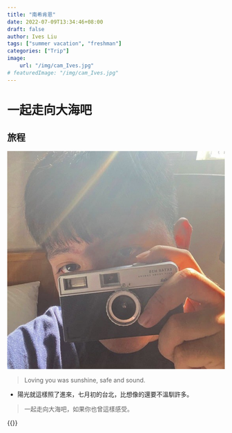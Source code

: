 ```yaml
---
title: "南希肯恩"
date: 2022-07-09T13:34:46+08:00
draft: false
author: Ives Liu
tags: ["summer vacation", "freshman"]
categories: ["Trip"]
image: 
    url: "/img/cam_Ives.jpg"
# featuredImage: "/img/cam_Ives.jpg"
---
```


<!--more-->
# __一起走向大海吧__

## 旅程
<!-- {{<figure src="/img/black_wallpaper.jpg" style="width: 50px">}} -->

![](/img/Ives.jpg)



> Loving you was sunshine, safe and sound.

- 陽光就這樣照了進來，七月初的台北，比想像的還要不溫馴許多。
> 一起走向大海吧，如果你也曾這樣感受。

{{<youtube exVEN7hlqBg>}}

